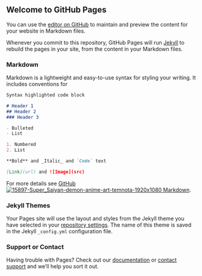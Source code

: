 ## Welcome to GitHub Pages

You can use the [editor on GitHub](https://github.com/MSDProj/Modern_GUI_PyDracula_PySide6_or_PyQt6/edit/master/docs/index.md) to maintain and preview the content for your website in Markdown files.

Whenever you commit to this repository, GitHub Pages will run [Jekyll](https://jekyllrb.com/) to rebuild the pages in your site, from the content in your Markdown files.

### Markdown

Markdown is a lightweight and easy-to-use syntax for styling your writing. It includes conventions for

```markdown
Syntax highlighted code block

# Header 1
## Header 2
### Header 3

- Bulleted
- List

1. Numbered
2. List

**Bold** and _Italic_ and `Code` text

[Link](url) and ![Image](src)
```

For more details see [GitHub ![15897-Super_Saiyan-demon-anime-art-temnota-1920x1080](https://user-images.githubusercontent.com/81696914/118739495-4c306080-b852-11eb-86df-503711bbc536.jpg) Markdown](https://guides.github.com/features/mastering-markdown/).

### Jekyll Themes

Your Pages site will use the layout and styles from the Jekyll theme you have selected in your [repository settings](https://github.com/MSDProj/Modern_GUI_PyDracula_PySide6_or_PyQt6/settings/pages). The name of this theme is saved in the Jekyll `_config.yml` configuration file.

### Support or Contact

Having trouble with Pages? Check out our [documentation](https://docs.github.com/categories/github-pages-basics/) or [contact support](https://support.github.com/contact) and we’ll help you sort it out.
